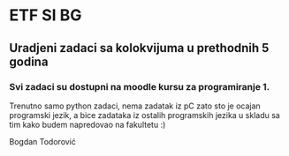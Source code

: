 # ETF SI BG
## Uradjeni zadaci sa kolokvijuma u prethodnih 5 godina
### Svi zadaci su dostupni na moodle kursu za programiranje 1.

Trenutno samo python zadaci, nema zadatak iz pC zato sto je ocajan programski jezik, a bice zadataka iz ostalih programskih jezika u skladu sa tim kako budem napredovao na fakultetu :)

Bogdan Todorović